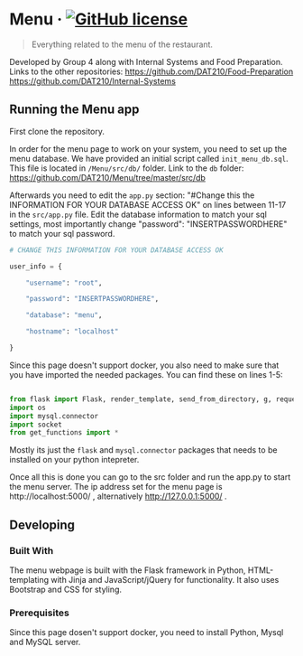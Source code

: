 # Menu &middot; [![GitHub license](https://img.shields.io/badge/license-MIT-blue.svg?style=flat-square)](https://github.com/your/your-project/blob/master/LICENSE)
> Everything related to the menu of the restaurant.

Developed by Group 4 along with Internal Systems and Food Preparation.
Links to the other repositories:
https://github.com/DAT210/Food-Preparation
https://github.com/DAT210/Internal-Systems

## Running the Menu app 
First clone the repository.

In order for the menu page to work on your system, you need to set up the menu database. 
We have provided an initial script called `init_menu_db.sql`. This file is located in `/Menu/src/db/` folder.
Link to the `db` folder: https://github.com/DAT210/Menu/tree/master/src/db

Afterwards you need to edit the `app.py` section: "#Change this the INFORMATION FOR YOUR DATABASE ACCESS OK" on lines between 11-17 in the `src/app.py` file. 
Edit the database information to match your sql settings, most importantly change "password": "INSERTPASSWORDHERE" to match your sql password.
```py
# CHANGE THIS INFORMATION FOR YOUR DATABASE ACCESS OK

user_info = {

    "username": "root",

    "password": "INSERTPASSWORDHERE",

    "database": "menu",

    "hostname": "localhost"

}
```
Since this page doesn't support docker, you also need to make sure that you have imported the needed packages. You can find these on lines 1-5:
```py

from flask import Flask, render_template, send_from_directory, g, request, json
import os
import mysql.connector
import socket
from get_functions import *
```
Mostly its just the `flask` and `mysql.connector` packages that needs to be installed on your python intepreter.

Once all this is done you can go to the src folder and run the app.py to start the menu server.
The ip address set for the menu page is http://localhost:5000/ , alternatively http://127.0.0.1:5000/ .

## Developing

### Built With
The menu webpage is built with the Flask framework in Python, HTML-templating with Jinja and JavaScript/jQuery for functionality. It also uses Bootstrap and CSS for styling.

### Prerequisites
Since this page dosen't support docker, you need to install Python, Mysql and MySQL server. 



